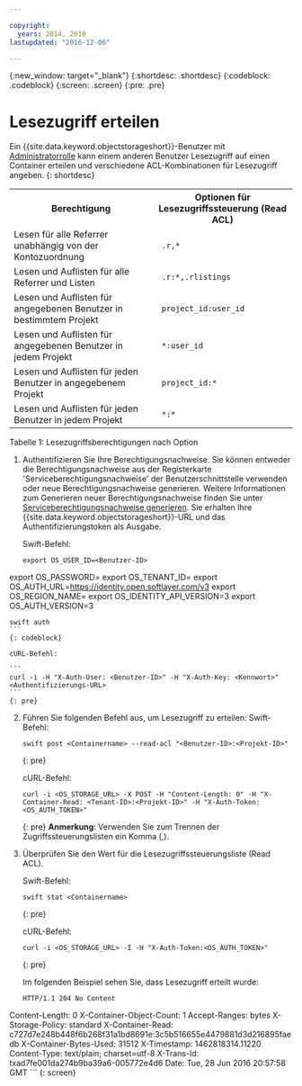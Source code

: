 ```yaml
---

copyright:
  years: 2014, 2016
lastupdated: "2016-12-06"

---
```

{:new_window: target="_blank"}
{:shortdesc: .shortdesc}
{:codeblock: .codeblock}
{:screen: .screen}
{:pre: .pre}


# Lesezugriff erteilen

Ein {{site.data.keyword.objectstorageshort}}-Benutzer mit [Administratorrolle](/docs/services/ObjectStorage/os_access_types.html) kann einem anderen Benutzer Lesezugriff auf einen Container erteilen und verschiedene ACL-Kombinationen für Lesezugriff angeben. {: shortdesc}

<table>
  <tr>
    <th> Berechtigung </th>
    <th> Optionen für Lesezugriffssteuerung (Read ACL) </th>
  </tr>
  <tr>
    <td> Lesen für alle Referrer unabhängig von der Kontozuordnung </td>
    <td> <code> .r,&#42;  </code> </td>
  </tr>
  <tr>
    <td> Lesen und Auflisten für alle Referrer und Listen </td>
    <td> <code> .r:&#42;,.rlistings </code> </td>
  </tr>
  <tr>
    <td> Lesen und Auflisten für angegebenen Benutzer in bestimmtem Projekt </td>
    <td> <code> project_id:user_id </code> </td>
  </tr>
  <tr>
    <td> Lesen und Auflisten für angegebenen Benutzer in jedem Projekt </td>
    <td> <code> &#42;:user_id </code> </td>
  </tr>
  <tr>
    <td> Lesen und Auflisten für jeden Benutzer in angegebenem Projekt </td>
    <td> <code> project_id:&#42; </code> </td>
  </tr>
  <tr>
    <td> Lesen und Auflisten für jeden Benutzer in jedem Projekt  </td>
    <td> <code> &#42;:&#42; </code> </td>
  </tr>
</table>

Tabelle 1: Lesezugriffsberechtigungen nach Option



1. Authentifizieren Sie Ihre Berechtigungsnachweise. Sie können entweder die Berechtigungsnachweise aus der Registerkarte 'Serviceberechtigungsnachweise' der Benutzerschnittstelle verwenden oder neue Berechtigungsnachweise generieren. Weitere Informationen zum Generieren neuer Berechtigungsnachweise finden Sie unter [Serviceberechtigungsnachweise generieren](/docs/services/ObjectStorage/os_credentials.html). Sie erhalten Ihre {{site.data.keyword.objectstorageshort}}-URL und das Authentifizierungstoken als Ausgabe.

    Swift-Befehl:

    ```
    export OS_USER_ID=<Benutzer-ID>
  export OS_PASSWORD=<Kennwort>
  export OS_TENANT_ID=<Projekt-ID>
  export OS_AUTH_URL=https://identity.open.softlayer.com/v3
  export OS_REGION_NAME=<Region>
  export OS_IDENTITY_API_VERSION=3
  export OS_AUTH_VERSION=3

    swift auth
    ```
    {: codeblock}

    cURL-Befehl:

    ```
    curl -i -H "X-Auth-User: <Benutzer-ID>" -H "X-Auth-Key: <Kennwort>" <Authentifizierungs-URL>
    ```
    {: pre}

2. Führen Sie folgenden Befehl aus, um Lesezugriff zu erteilen:
    Swift-Befehl:

    ```
    swift post <Containername> --read-acl "<Benutzer-ID>:<Projekt-ID>"
    ```
    {: pre}

    cURL-Befehl:

    ```
    curl -i <OS_STORAGE_URL> -X POST -H "Content-Length: 0" -H "X-Container-Read: <Tenant-ID>:<Projekt-ID>" -H "X-Auth-Token: <OS_AUTH_TOKEN>"
    ```
    {: pre}
    **Anmerkung**: Verwenden Sie zum Trennen der Zugriffssteuerungslisten ein Komma (,).


3. Überprüfen Sie den Wert für die Lesezugriffssteuerungsliste (Read ACL).

    Swift-Befehl:

    ```
    swift stat <Containername>
    ```
    {: pre}

    cURL-Befehl:

    ```
    curl -i <OS_STORAGE_URL> -I -H "X-Auth-Token:<OS_AUTH_TOKEN>"
    ```
    {: pre}

    Im folgenden Beispiel sehen Sie, dass Lesezugriff erteilt wurde:

    ```
    HTTP/1.1 204 No Content
  Content-Length: 0
  X-Container-Object-Count: 1
  Accept-Ranges: bytes
  X-Storage-Policy: standard
  X-Container-Read: c727d7e248b448f6b268f31a1bd8691e:3c5b516655e4479881d3d216895faedb
  X-Container-Bytes-Used: 31512
  X-Timestamp: 1462818314.11220
  Content-Type: text/plain; charset=utf-8
  X-Trans-Id: txad7fe001da274b9ba39a6-005772e4d6
  Date: Tue, 28 Jun 2016 20:57:58 GMT
    ```
    {: screen}
